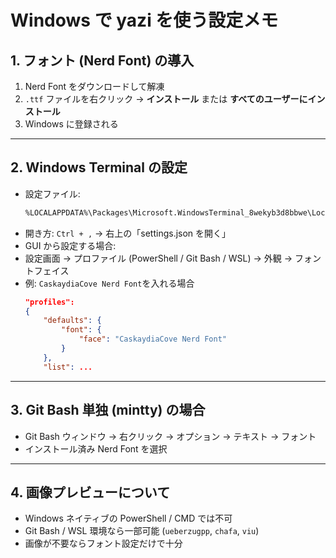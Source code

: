 # Windows で yazi を使う設定メモ

## 1. フォント (Nerd Font) の導入
1. Nerd Font をダウンロードして解凍  
2. `.ttf` ファイルを右クリック → **インストール** または **すべてのユーザーにインストール**  
3. Windows に登録される

---

## 2. Windows Terminal の設定
- 設定ファイル:
    ```bash
    %LOCALAPPDATA%\Packages\Microsoft.WindowsTerminal_8wekyb3d8bbwe\LocalState\settings.json
    ```
- 開き方: `Ctrl + ,` → 右上の「settings.json を開く」  
- GUI から設定する場合:  
- 設定画面 → プロファイル (PowerShell / Git Bash / WSL) → 外観 → フォントフェイス  
- 例: `CaskaydiaCove Nerd Font`を入れる場合
    ```json
    "profiles": 
    {
        "defaults": {
            "font": {
                "face": "CaskaydiaCove Nerd Font"
            }
        },
        "list": ...
    ```

---

## 3. Git Bash 単独 (mintty) の場合
- Git Bash ウィンドウ → 右クリック → オプション → テキスト → フォント  
- インストール済み Nerd Font を選択

---

## 4. 画像プレビューについて
- Windows ネイティブの PowerShell / CMD では不可  
- Git Bash / WSL 環境なら一部可能 (`ueberzugpp`, `chafa`, `viu`)  
- 画像が不要ならフォント設定だけで十分